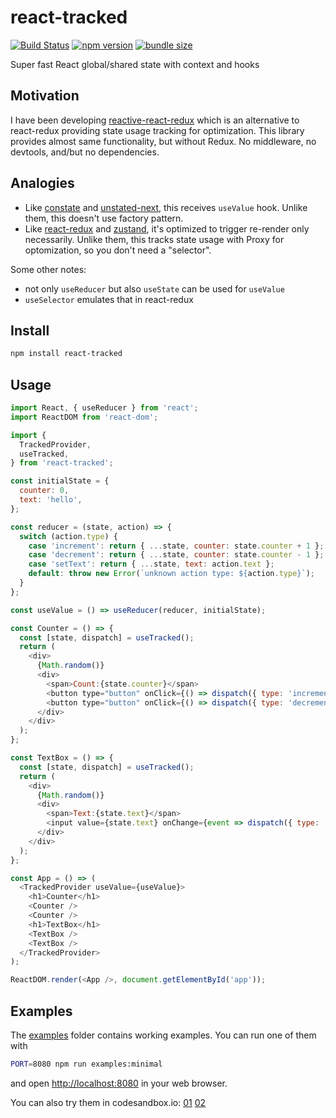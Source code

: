 # react-tracked

[![Build Status](https://travis-ci.com/dai-shi/react-tracked.svg?branch=master)](https://travis-ci.com/dai-shi/react-tracked)
[![npm version](https://badge.fury.io/js/react-tracked.svg)](https://badge.fury.io/js/react-tracked)
[![bundle size](https://badgen.net/bundlephobia/minzip/react-tracked)](https://bundlephobia.com/result?p=react-tracked)

Super fast React global/shared state with context and hooks

## Motivation

I have been developing [reactive-react-redux](https://github.com/dai-shi/reactive-react-redux) which is an alternative to react-redux providing state usage tracking for optimization.
This library provides almost same functionality, but without Redux.
No middleware, no devtools, and/but no dependencies.

## Analogies

- Like [constate](https://github.com/diegohaz/constate) and [unstated-next](https://github.com/jamiebuilds/unstated-next), this receives `useValue` hook. Unlike them, this doesn't use factory pattern.
- Like [react-redux](https://react-redux.js.org/api/hooks) and [zustand](https://github.com/react-spring/zustand), it's optimized to trigger re-render only necessarily. Unlike them, this tracks state usage with Proxy for optomization, so you don't need a "selector".

Some other notes:

- not only `useReducer` but also `useState` can be used for `useValue`
- `useSelector` emulates that in react-redux

## Install

```bash
npm install react-tracked
```

## Usage

```javascript
import React, { useReducer } from 'react';
import ReactDOM from 'react-dom';

import {
  TrackedProvider,
  useTracked,
} from 'react-tracked';

const initialState = {
  counter: 0,
  text: 'hello',
};

const reducer = (state, action) => {
  switch (action.type) {
    case 'increment': return { ...state, counter: state.counter + 1 };
    case 'decrement': return { ...state, counter: state.counter - 1 };
    case 'setText': return { ...state, text: action.text };
    default: throw new Error(`unknown action type: ${action.type}`);
  }
};

const useValue = () => useReducer(reducer, initialState);

const Counter = () => {
  const [state, dispatch] = useTracked();
  return (
    <div>
      {Math.random()}
      <div>
        <span>Count:{state.counter}</span>
        <button type="button" onClick={() => dispatch({ type: 'increment' })}>+1</button>
        <button type="button" onClick={() => dispatch({ type: 'decrement' })}>-1</button>
      </div>
    </div>
  );
};

const TextBox = () => {
  const [state, dispatch] = useTracked();
  return (
    <div>
      {Math.random()}
      <div>
        <span>Text:{state.text}</span>
        <input value={state.text} onChange={event => dispatch({ type: 'setText', text: event.target.value })} />
      </div>
    </div>
  );
};

const App = () => (
  <TrackedProvider useValue={useValue}>
    <h1>Counter</h1>
    <Counter />
    <Counter />
    <h1>TextBox</h1>
    <TextBox />
    <TextBox />
  </TrackedProvider>
);

ReactDOM.render(<App />, document.getElementById('app'));
```

## Examples

The [examples](examples) folder contains working examples.
You can run one of them with

```bash
PORT=8080 npm run examples:minimal
```

and open <http://localhost:8080> in your web browser.

You can also try them in codesandbox.io:
[01](https://codesandbox.io/s/github/dai-shi/react-tracked/tree/master/examples/01_minimal)
[02](https://codesandbox.io/s/github/dai-shi/react-tracked/tree/master/examples/02_typescript)
